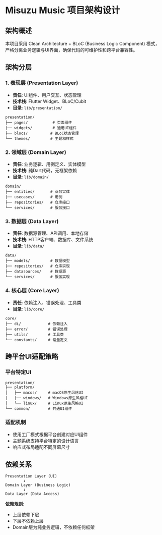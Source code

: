 # Misuzu Music 项目架构设计

## 架构概述

本项目采用 Clean Architecture + BLoC (Business Logic Component) 模式，严格分离业务逻辑与UI界面，确保代码的可维护性和跨平台兼容性。

## 架构分层

### 1. 表现层 (Presentation Layer)
- **责任**: UI组件、用户交互、状态管理
- **技术栈**: Flutter Widget、BLoC/Cubit
- **目录**: `lib/presentation/`

```
presentation/
├── pages/           # 页面组件
├── widgets/         # 通用UI组件
├── blocs/          # BLoC状态管理
└── themes/         # 主题和样式
```

### 2. 领域层 (Domain Layer)
- **责任**: 业务逻辑、用例定义、实体模型
- **技术栈**: 纯Dart代码，无框架依赖
- **目录**: `lib/domain/`

```
domain/
├── entities/       # 业务实体
├── usecases/       # 用例
├── repositories/   # 仓库接口
└── services/       # 服务接口
```

### 3. 数据层 (Data Layer)
- **责任**: 数据源管理、API调用、本地存储
- **技术栈**: HTTP客户端、数据库、文件系统
- **目录**: `lib/data/`

```
data/
├── models/         # 数据模型
├── repositories/   # 仓库实现
├── datasources/    # 数据源
└── services/       # 服务实现
```

### 4. 核心层 (Core Layer)
- **责任**: 依赖注入、错误处理、工具类
- **目录**: `lib/core/`

```
core/
├── di/            # 依赖注入
├── error/         # 错误处理
├── utils/         # 工具类
└── constants/     # 常量定义
```

## 跨平台UI适配策略

### 平台特定UI
```
presentation/
├── platform/
│   ├── macos/     # macOS原生风格UI
│   ├── windows/   # Windows原生风格UI
│   └── linux/     # Linux原生风格UI
└── common/        # 共通UI组件
```

### 适配机制
- 使用工厂模式根据平台创建对应UI组件
- 主题系统支持平台特定的设计语言
- 响应式布局适配不同屏幕尺寸

## 依赖关系

```
Presentation Layer (UI)
        ↓
Domain Layer (Business Logic)
        ↓
Data Layer (Data Access)
```

**依赖规则**:
- 上层依赖下层
- 下层不依赖上层
- Domain层为纯业务逻辑，不依赖任何框架